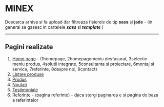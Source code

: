 MINEX
======
Descarca arhiva si fa upload dar filtreaza fisierele de tip **sass** si **jade** - (in general se gasesc in cartelele _**sass**_ si _**template**_ )

----------


Pagini realizate
-------------
1. [Home page](home.html) - (1homepage, 2homepagemeniu desfasurat, 3selectie meniu produs, 4solutii integrate, 5consultanta si proiectare, 6montaj si service, 7referinte, 8despre noi, 9contact)
2. [Listare produse](categt.html)
3. [Produs](prod.html)
4. [Noutati](noutati.html)
5. [Testimoniale](testimoniale.html)
6. [Referinte](referinte.html) - (pagina referinte) - daca stergi paginarea e si pagina de baza a referintelor